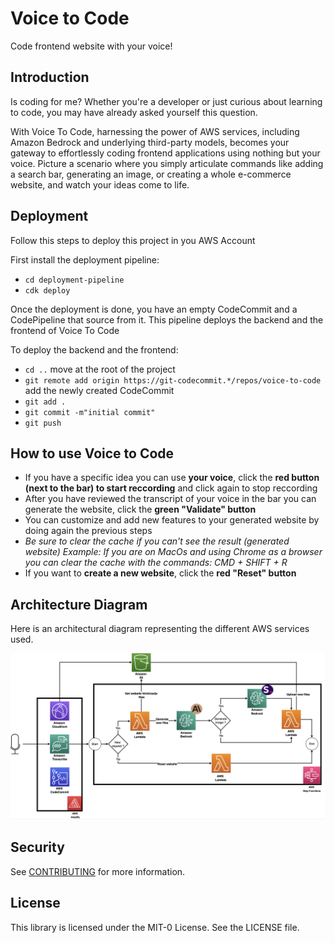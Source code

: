 # Voice to Code

Code frontend website with your voice!

## Introduction

Is coding for me? Whether you're a developer or just curious about learning to code, you may have already asked yourself this question.

With Voice To Code, harnessing the power of AWS services, including Amazon Bedrock and underlying third-party models, becomes your gateway to effortlessly coding frontend applications using nothing but your voice. 
Picture a scenario where you simply articulate commands like adding a search bar, generating an image, or creating a whole e-commerce website, and watch your ideas come to life.

## Deployment

Follow this steps to deploy this project in you AWS Account

First install the deployment pipeline:

* `cd deployment-pipeline`
* `cdk deploy`

Once the deployment is done, you have an empty CodeCommit and a CodePipeline that source from it.
This pipeline deploys the backend and the frontend of Voice To Code

To deploy the backend and the frontend:
* `cd ..` move at the root of the project
* `git remote add origin https://git-codecommit.*/repos/voice-to-code` add the newly created CodeCommit
* `git add .` 
* `git commit -m"initial commit"` 
* `git push` 

## How to use Voice to Code

* If you have a specific idea you can use **your voice**, click the **red button (next to the bar) to start reccording** and click again to stop reccording
* After you have reviewed the transcript of your voice in the bar you can generate the website, click the **green "Validate" button**
* You can customize and add new features to your generated website by doing again the previous steps
*  _Be sure to clear the cache if you can't see the result (generated website)_
  _Example: If you are on MacOs and using Chrome as a browser you can clear the cache with the commands: CMD + SHIFT + R_
* If you want to **create a new website**, click the **red "Reset" button**

## Architecture Diagram

Here is an architectural diagram representing the different AWS services used.

![Here is an architectural diagram representing the different AWS services used.](/architecture-diagram.png)


## Security

See [CONTRIBUTING](CONTRIBUTING.md#security-issue-notifications) for more information.

## License

This library is licensed under the MIT-0 License. See the LICENSE file.


